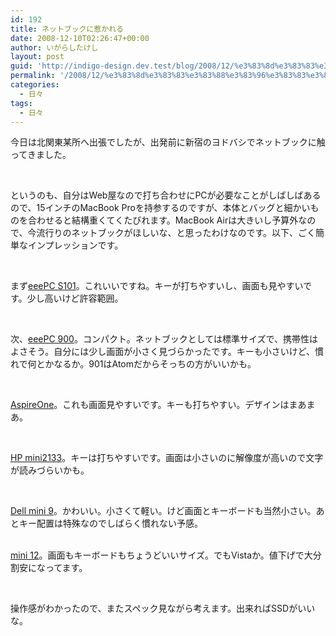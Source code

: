 ```yaml
---
id: 192
title: ネットブックに惹かれる
date: 2008-12-10T02:26:47+00:00
author: いがらしたけし
layout: post
guid: 'http://indigo-design.dev.test/blog/2008/12/%e3%83%8d%e3%83%83%e3%83%88%e3%83%96%e3%83%83%e3%82%af%e3%81%ab%e6%83%b9%e3%81%8b%e3%82%8c%e3%82%8b/'
permalink: '/2008/12/%e3%83%8d%e3%83%83%e3%83%88%e3%83%96%e3%83%83%e3%82%af%e3%81%ab%e6%83%b9%e3%81%8b%e3%82%8c%e3%82%8b/'
categories:
  - 日々
tags:
  - 日々
---
```

<p>今日は北関東某所へ出張でしたが、出発前に新宿のヨドバシでネットブックに触ってきました。</p><br /><p>というのも、自分はWeb屋なので打ち合わせにPCが必要なことがしばしばあるので、15インチのMacBook Proを持参するのですが、本体とバッグと細かいものを合わせると結構重くてくたびれます。MacBook Airは大きいし予算外なので、今流行りのネットブックがほしいな、と思ったわけなのです。以下、ごく簡単なインプレッションです。</p><br /><p>まず<a href="http://eeepc.asus.com/jp/products101.html?n=0">eeePC S101</a>。これいいですね。キーが打ちやすいし、画面も見やすいです。少し高いけど許容範囲。</p><br /><p>次、<a href="http://eeepc.asus.com/jp/product900.html?n=0">eeePC 900</a>。コンパクト。ネットブックとしては標準サイズで、携帯性はよさそう。自分には少し画面が小さく見づらかったです。キーも小さいけど、慣れで何とかなるか。901はAtomだからそっちの方がいいかも。</p><br /><p><a href="http://www.acer.co.jp/one/">AspireOne</a>。これも画面見やすいです。キーも打ちやすい。デザインはまあまあ。</p><br /><p><a href="http://h50146.www5.hp.com/products/portables/personal/mini_note2133/">HP mini2133</a>。キーは打ちやすいです。画面は小さいのに解像度が高いので文字が読みづらいかも。</p><br /><p><a href="http://www1.jp.dell.com/content/products/productdetails.aspx/laptop-inspiron-9?c=jp&amp;cs=jpdhs1&amp;l=ja&amp;s=dhs">Dell mini 9</a>。かわいい。小さくて軽い。けど画面とキーボードも当然小さい。あとキー配置は特殊なのでしばらく慣れない予感。</p><br /><a href="http://www1.jp.dell.com/content/products/productdetails.aspx/laptop-inspiron-12?c=jp&amp;cs=jpdhs1&amp;l=ja&amp;s=dhs">mini 12</a>。画面もキーボードもちょうどいいサイズ。でもVistaか。値下げで大分割安になってます。<p></p><br /><p>操作感がわかったので、またスペック見ながら考えます。出来ればSSDがいいな。</p>